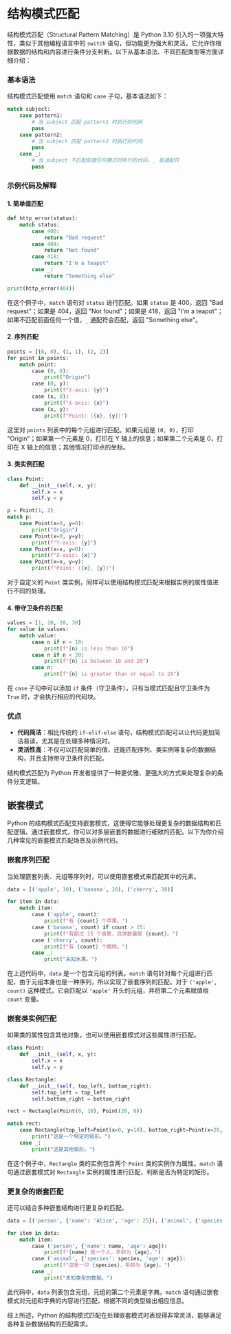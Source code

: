 # 结构模式匹配

结构模式匹配（Structural Pattern Matching）是 Python 3.10 引入的一项强大特性，类似于其他编程语言中的 `switch` 语句，但功能更为强大和灵活，它允许你根据数据的结构和内容进行条件分支判断。以下从基本语法、不同匹配类型等方面详细介绍：

### 基本语法

结构模式匹配使用 `match` 语句和 `case` 子句，基本语法如下：

```python
match subject:
    case pattern1:
        # 当 subject 匹配 pattern1 时执行的代码
        pass
    case pattern2:
        # 当 subject 匹配 pattern2 时执行的代码
        pass
    case _:
        # 当 subject 不匹配前面任何模式时执行的代码，_ 是通配符
        pass
```

### 示例代码及解释

#### 1. 简单值匹配

```python
def http_error(status):
    match status:
        case 400:
            return "Bad request"
        case 404:
            return "Not found"
        case 418:
            return "I'm a teapot"
        case _:
            return "Something else"

print(http_error(404))
```

在这个例子中，`match` 语句对 `status` 进行匹配。如果 `status` 是 400，返回 "Bad request"；如果是 404，返回 "Not found"；如果是 418，返回 "I'm a teapot"；如果不匹配前面任何一个值，`_` 通配符会匹配，返回 "Something else"。

#### 2. 序列匹配

```python
points = [(0, 0), (1, 1), (2, 2)]
for point in points:
    match point:
        case (0, 0):
            print("Origin")
        case (0, y):
            print(f"Y-axis: {y}")
        case (x, 0):
            print(f"X-axis: {x}")
        case (x, y):
            print(f"Point: ({x}, {y})")
```

这里对 `points` 列表中的每个元组进行匹配。如果元组是 `(0, 0)`，打印 "Origin"；如果第一个元素是 0，打印在 Y 轴上的信息；如果第二个元素是 0，打印在 X 轴上的信息；其他情况打印点的坐标。

#### 3. 类实例匹配

```python
class Point:
    def __init__(self, x, y):
        self.x = x
        self.y = y

p = Point(1, 2)
match p:
    case Point(x=0, y=0):
        print("Origin")
    case Point(x=0, y=y):
        print(f"Y-axis: {y}")
    case Point(x=x, y=0):
        print(f"X-axis: {x}")
    case Point(x=x, y=y):
        print(f"Point: ({x}, {y})")
```

对于自定义的 `Point` 类实例，同样可以使用结构模式匹配来根据实例的属性值进行不同的处理。

#### 4. 带守卫条件的匹配

```python
values = [1, 10, 20, 30]
for value in values:
    match value:
        case n if n < 10:
            print(f"{n} is less than 10")
        case n if n < 20:
            print(f"{n} is between 10 and 20")
        case n:
            print(f"{n} is greater than or equal to 20")
```

在 `case` 子句中可以添加 `if` 条件（守卫条件），只有当模式匹配且守卫条件为 `True` 时，才会执行相应的代码块。

### 优点

- **代码简洁**：相比传统的 `if-elif-else` 语句，结构模式匹配可以让代码更加简洁易读，尤其是在处理多种情况时。
- **灵活性高**：不仅可以匹配简单的值，还能匹配序列、类实例等复杂的数据结构，并且支持带守卫条件的匹配。

结构模式匹配为 Python 开发者提供了一种更优雅、更强大的方式来处理复杂的条件分支逻辑。

## 嵌套模式

Python 的结构模式匹配支持嵌套模式，这使得它能够处理更复杂的数据结构和匹配逻辑。通过嵌套模式，你可以对多层嵌套的数据进行细致的匹配。以下为你介绍几种常见的嵌套模式匹配场景及示例代码。

### 嵌套序列匹配

当处理嵌套列表、元组等序列时，可以使用嵌套模式来匹配其中的元素。

```python
data = [('apple', 10), ('banana', 20), ('cherry', 30)]

for item in data:
    match item:
        case ('apple', count):
            print(f"有 {count} 个苹果。")
        case ('banana', count) if count > 15:
            print(f"有超过 15 个香蕉，具体数量是 {count}。")
        case ('cherry', count):
            print(f"有 {count} 个樱桃。")
        case _:
            print("未知水果。")
```

在上述代码中，`data` 是一个包含元组的列表。`match` 语句针对每个元组进行匹配，由于元组本身也是一种序列，所以实现了嵌套序列的匹配。对于 `('apple', count)` 这种模式，它会匹配以 `'apple'` 开头的元组，并将第二个元素赋值给 `count` 变量。

### 嵌套类实例匹配

如果类的属性包含其他对象，也可以使用嵌套模式对这些属性进行匹配。

```python
class Point:
    def __init__(self, x, y):
        self.x = x
        self.y = y

class Rectangle:
    def __init__(self, top_left, bottom_right):
        self.top_left = top_left
        self.bottom_right = bottom_right

rect = Rectangle(Point(0, 10), Point(20, 0))

match rect:
    case Rectangle(top_left=Point(x=0, y=10), bottom_right=Point(x=20, y=0)):
        print("这是一个特定的矩形。")
    case _:
        print("这是其他矩形。")
```

在这个例子中，`Rectangle` 类的实例包含两个 `Point` 类的实例作为属性。`match` 语句通过嵌套模式对 `Rectangle` 实例的属性进行匹配，判断是否为特定的矩形。

### 更复杂的嵌套匹配

还可以结合多种嵌套结构进行更复杂的匹配。

```python
data = [('person', {'name': 'Alice', 'age': 25}), ('animal', {'species': 'cat', 'age': 3})]

for item in data:
    match item:
        case ('person', {'name': name, 'age': age}):
            print(f"{name} 是一个人，年龄为 {age}。")
        case ('animal', {'species': species, 'age': age}):
            print(f"这是一只 {species}，年龄为 {age}。")
        case _:
            print("未知类型的数据。")
```

此代码中，`data` 列表包含元组，元组的第二个元素是字典。`match` 语句通过嵌套模式对元组和字典的内容进行匹配，根据不同的类型输出相应信息。

综上所述，Python 的结构模式匹配在处理嵌套模式时表现得非常灵活，能够满足各种复杂数据结构的匹配需求。